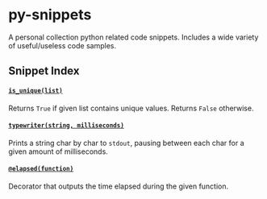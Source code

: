 # py-snippets
A personal collection python related code snippets. Includes a wide variety of useful/useless code samples.

## Snippet Index

#### [`is_unique(list)`](https://github.com/IreTheKID/py-snippets/blob/main/snippets/is_unique.py)
Returns `True` if given list contains unique values. Returns `False` otherwise.

#### [`typewriter(string, milliseconds)`](https://github.com/IreTheKID/py-snippets/blob/main/snippets/typewriter.py)
Prints a string char by char to `stdout`, pausing between each char for a given amount of milliseconds.

#### [`@elapsed(function)`](https://github.com/IreTheKID/py-snippets/blob/main/snippets/elapsed.py)
Decorator that outputs the time elapsed during the given function.